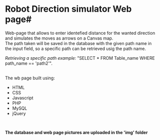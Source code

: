 # Robot Direction simulator Web page#

Web-page that allows to enter identefied distance for the wanted direction and simulates the moves as arrows on a Canvas map.  
The path taken will be saved in the database with the given path name in the input field, so a specific path can be retrieved usig the path name. 

*Retrieving a specific path example:* "SELECT * FROM Table_name WHERE path_name == 'path2'".

<br />The wb page built using:
* HTML
* CSS
* Javascript
* PHP
* MySQL
* jQuery
<br />

**The database and web page pictures are uploaded in the 'img' folder**
